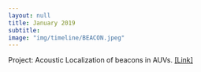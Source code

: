 ```yaml
---
layout: null
title: January 2019
subtitle:
image: "img/timeline/BEACON.jpeg"
---
```

Project: Acoustic Localization of beacons in AUVs. <a href = "https://auvdocs.readthedocs.io/en/latest/computer/student_Reports/syed_jawad_akhtar_2019/" target = "_blank">[Link]</a>

